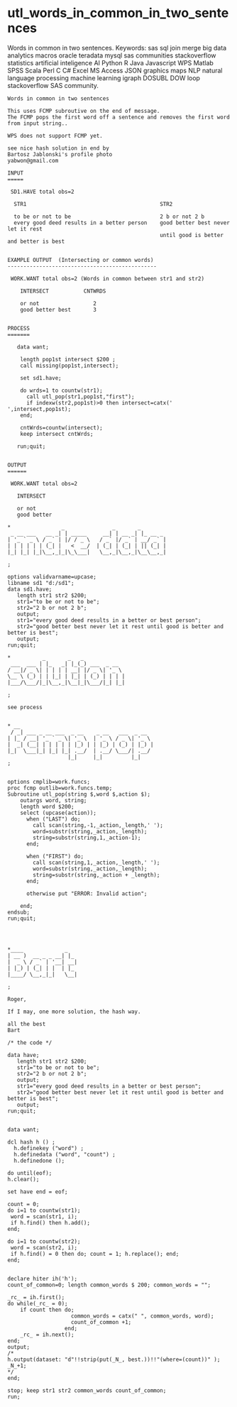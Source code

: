 # utl_words_in_common_in_two_sentences
Words in common in two sentences.  Keywords: sas sql join merge big data analytics macros oracle teradata mysql sas communities stackoverflow statistics artificial inteligence AI Python R Java Javascript WPS Matlab SPSS Scala Perl C C# Excel MS Access JSON graphics maps NLP natural language processing machine learning igraph DOSUBL DOW loop stackoverflow SAS community.

    Words in common in two sentences

    This uses FCMP subroutive on the end of message.
    The FCMP pops the first word off a sentence and removes the first word from input string..

    WPS does not support FCMP yet.
    
    see nice hash solution in end by
    Bartosz Jablonski's profile photo
    yabwon@gmail.com

    INPUT
    =====

     SD1.HAVE total obs=2

      STR1                                          STR2

      to be or not to be                            2 b or not 2 b
      every good deed results in a better person    good better best never let it rest
                                                    until good is better and better is best


    EXAMPLE OUTPUT  (Intersecting or common words)
    -----------------------------------------------

     WORK.WANT total obs=2 (Words in common between str1 and str2)

        INTERSECT           CNTWRDS

        or not                 2
        good better best       3


    PROCESS
    =======

       data want;

        length pop1st intersect $200 ;
        call missing(pop1st,intersect);

        set sd1.have;

        do wrds=1 to countw(str1);
          call utl_pop(str1,pop1st,"first");
          if indexw(str2,pop1st)>0 then intersect=catx(' ',intersect,pop1st);
        end;

        cntWrds=countw(intersect);
        keep intersect cntWrds;

       run;quit;


    OUTPUT
    ======

     WORK.WANT total obs=2

       INTERSECT

       or not
       good better

    *                _               _       _
     _ __ ___   __ _| | _____     __| | __ _| |_ __ _
    | '_ ` _ \ / _` | |/ / _ \   / _` |/ _` | __/ _` |
    | | | | | | (_| |   <  __/  | (_| | (_| | || (_| |
    |_| |_| |_|\__,_|_|\_\___|   \__,_|\__,_|\__\__,_|

    ;

    options validvarname=upcase;
    libname sd1 "d:/sd1";
    data sd1.have;
       length str1 str2 $200;
       str1="to be or not to be";
       str2="2 b or not 2 b";
       output;
       str1="every good deed results in a better or best person";
       str2="good better best never let it rest until good is better and better is best";
       output;
    run;quit;

    *          _       _   _
     ___  ___ | |_   _| |_(_) ___  _ __
    / __|/ _ \| | | | | __| |/ _ \| '_ \
    \__ \ (_) | | |_| | |_| | (_) | | | |
    |___/\___/|_|\__,_|\__|_|\___/|_| |_|

    ;

    see process


    * __
     / _| ___ _ __ ___  _ __    _ __   ___  _ __
    | |_ / __| '_ ` _ \| '_ \  | '_ \ / _ \| '_ \
    |  _| (__| | | | | | |_) | | |_) | (_) | |_) |
    |_|  \___|_| |_| |_| .__/  | .__/ \___/| .__/
                       |_|     |_|         |_|
    ;


    options cmplib=work.funcs;
    proc fcmp outlib=work.funcs.temp;
    Subroutine utl_pop(string $,word $,action $);
        outargs word, string;
        length word $200;
        select (upcase(action));
          when ("LAST") do;
            call scan(string,-1,_action,_length,' ');
            word=substr(string,_action,_length);
            string=substr(string,1,_action-1);
          end;

          when ("FIRST") do;
            call scan(string,1,_action,_length,' ');
            word=substr(string,_action,_length);
            string=substr(string,_action + _length);
          end;

          otherwise put "ERROR: Invalid action";

        end;
    endsub;
    run;quit;
    
    


    *____             _
    | __ )  __ _ _ __| |_
    |  _ \ / _` | '__| __|
    | |_) | (_| | |  | |_
    |____/ \__,_|_|   \__|

    ;

    Roger,

    If I may, one more solution, the hash way.

    all the best
    Bart

    /* the code */

    data have;
       length str1 str2 $200;
       str1="to be or not to be";
       str2="2 b or not 2 b";
       output;
       str1="every good deed results in a better or best person";
       str2="good better best never let it rest until good is better and better is best";
       output;
    run;quit;


    data want;

    dcl hash h () ;
      h.definekey ("word") ;
      h.definedata ("word", "count") ;
      h.definedone ();

    do until(eof);
    h.clear();

    set have end = eof;

    count = 0;
    do i=1 to countw(str1);
     word = scan(str1, i);
     if h.find() then h.add();
    end;

    do i=1 to countw(str2);
     word = scan(str2, i);
     if h.find() = 0 then do; count = 1; h.replace(); end;
    end;


    declare hiter ih('h');
    count_of_common=0; length common_words $ 200; common_words = "";

    _rc_ = ih.first();
    do while(_rc_ = 0);
        if count then do;
                        common_words = catx(" ", common_words, word);
                        count_of_common +1;
                      end;
        _rc_ = ih.next();
    end;
    output;
    /*
    h.output(dataset: "d"!!strip(put(_N_, best.))!!"(where=(count))" );
    _N_+1;
    */
    end;

    stop; keep str1 str2 common_words count_of_common;
    run;




